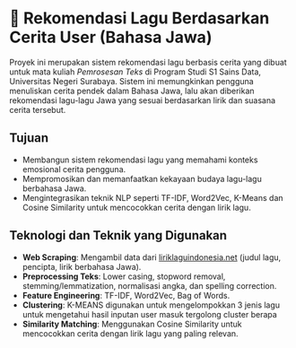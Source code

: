 # 🎵 Rekomendasi Lagu Berdasarkan Cerita User (Bahasa Jawa)

Proyek ini merupakan sistem rekomendasi lagu berbasis cerita yang dibuat untuk mata kuliah *Pemrosesan Teks* di Program Studi S1 Sains Data, Universitas Negeri Surabaya. Sistem ini memungkinkan pengguna menuliskan cerita pendek dalam Bahasa Jawa, lalu akan diberikan rekomendasi lagu-lagu Jawa yang sesuai berdasarkan lirik dan suasana cerita tersebut.

## Tujuan

- Membangun sistem rekomendasi lagu yang memahami konteks emosional cerita pengguna.
- Mempromosikan dan memanfaatkan kekayaan budaya lagu-lagu berbahasa Jawa.
- Mengintegrasikan teknik NLP seperti TF-IDF, Word2Vec, K-Means dan Cosine Similarity untuk mencocokkan cerita dengan lirik lagu.


## Teknologi dan Teknik yang Digunakan

- **Web Scraping**: Mengambil data dari [liriklaguindonesia.net](https://liriklaguindonesia.net) (judul lagu, pencipta, lirik berbahasa Jawa).
- **Preprocessing Teks**: Lower casing, stopword removal, stemming/lemmatization, normalisasi angka, dan spelling correction.
- **Feature Engineering**: TF-IDF, Word2Vec, Bag of Words.
- **Clustering**: K-MEANS digunakan untuk mengelompokkan 3 jenis lagu untuk mengetahui hasil inputan user masuk tergolong cluster berapa
- **Similarity Matching**: Menggunakan Cosine Similarity untuk mencocokkan cerita dengan lirik lagu yang paling relevan.



